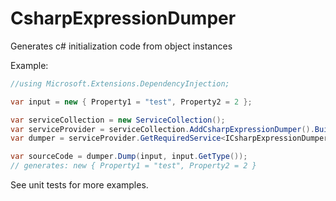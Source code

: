 # CsharpExpressionDumper
Generates c# initialization code from object instances

Example:
```C#
//using Microsoft.Extensions.DependencyInjection;

var input = new { Property1 = "test", Property2 = 2 };

var serviceCollection = new ServiceCollection();
var serviceProvider = serviceCollection.AddCsharpExpressionDumper().BuildServiceProvider();
var dumper = serviceProvider.GetRequiredService<ICsharpExpressionDumper>();

var sourceCode = dumper.Dump(input, input.GetType());
// generates: new { Property1 = "test", Property2 = 2 }
```

See unit tests for more examples.
